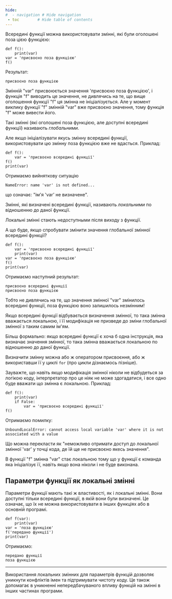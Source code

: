 ```yaml
---
hide:
#  - navigation # Hide navigation
 - toc        # Hide table of contents
---
```


Всередині функції можна використовувати змінні,
які були оголошені поза цією функцією:

	def f():
		print(var)
	var = 'присвоєно поза функцією'
	f()
	
Результат:

	присвоєно поза функцією
	
Змінній "var" присвоюється значення 'присвоєно поза функцією', 
і функція "f" виводить це значення, не дивлячись на те, 
що вище оголошення функції "f" ця змінна не ініціалізується. 
Але у момент виклику функції "f" змінній "var" 
вже присвоєно значення, 
тому функція "f" може вивести його.

Такі змінні (які оголошені поза функцією, 
але доступні всередині функції) 
називають *глобальними*.

Але якщо ініціалізувати якусь змінну 
всередині функції, 
використовувати цю змінну 
поза функцією вже не вдасться. 
Приклад:

	def f():
		var = 'присвоєно всередині функції'
	f()
	print(var)

Отримаємо вийняткову ситуацію

	NameError: name 'var' is not defined...
	
що означає: "ім'я 'var' не визначене".

Змінні, які визначені всередині функції, 
називають *локальними* по відношенню до даної функції. 

Локальні змінні стають недоступными після виходу з функції.

А що буде, якщо спробувати змінити значення 
глобальної змінної всередині функції?

	def f():
		var = 'присвоєно всередині функції'
		print(var)
	var = 'присвоєно поза функцією'
	f()
	print(var)

Отримаємо наступний результат:

	присвоєно всередині функції
	присвоєно поза функцією
 
Тобто не дивлячись на те, 
що значення змінної "var" змінилось всередині функції, 
поза функцією воно залишилось незмінним! 

Якщо всередині функції відбувається визначення змінної,
то така змінна вважається локальною,
і її модифікація не призведе до зміни глобальної змінної
з таким самим ім'ям.

Більш формально: 
якщо всередині функції є хоча б одна інструкція, 
яка визначає значення змінної, 
то така змінна вважається локальною 
по відношенню до даної функції.
<!-- і не може бути використана до ініціалізації. -->

Визначити змінну можна або ж оператором присвоєння,
або ж використавши її у циклі `for` (про цикли дізнаємось пізніше).

Зауважте, що навіть якщо модифікація змінної
ніколи не відбудеться за логікою коду,
інтерпретатор про це ніяк не може здогадатися,
і все одно буде вважати що змінна є локальною. 
Приклад:

	def f():
		print(var)
		if False:
			var = 'присвоєно всередині функції'
	f()

Отримаємо помилку: 

	UnboundLocalError: cannot access local variable 'var' where it is not associated with a value

Що можна перекласти як "неможливо отримати доступ до локальної змінної 'var' у точці кода, де їй ще не присвоєно якесь значення".

В функції "f" 
змінна "var" стає локальною тому
що у функції є команда 
яка ініціалізує її,
навіть якщо вона ніколи і не буде виконана.

## Параметри функції як локальні змінні

Параметри функції мають такі ж властивості, як і локальні змінні. 
Вони доступні тільки всередині функції, 
в якій вони були визначені. 
Це означає, що їх не можна використовувати в інших функціях або в основній програмі.

	def f(var):
		print(var)
	var = 'поза функцією'
	f('передано функції')
	print(var)

Отримаємо:

	передано функції
	поза функцією


--------------------

Використання локальних змінних для параметрів функцій дозволяє уникнути конфліктів імен та підтримувати чистоту коду. Це також допомагає в уникненні непередбачуваного впливу функцій на змінні в інших частинах програми.

